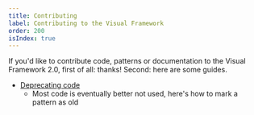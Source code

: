 ```yaml
---
title: Contributing
label: Contributing to the Visual Framework
order: 200
isIndex: true
---
```


If you'd like to contribute code, patterns or documentation to the Visual Framework 2.0,
first of all: thanks! Second: here are some guides.

- [Deprecating code](deprecation.html)
    - Most code is eventually better not used, here's how to mark a pattern as old
